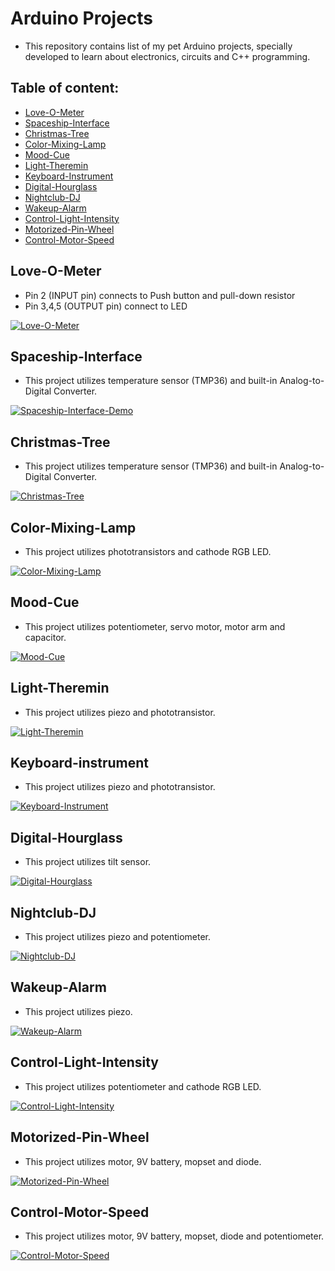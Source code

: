# Arduino Projects
- This repository contains list of my pet Arduino projects, specially developed to learn about electronics, circuits and C++ programming.

## Table of content:

- [Love-O-Meter](#love-o-meter)
- [Spaceship-Interface](#spaceship-interface)
- [Christmas-Tree](#christmas-tree)
- [Color-Mixing-Lamp](#color-mixing-lamp)
- [Mood-Cue](#mood-cue)
- [Light-Theremin](#light-theremin)
- [Keyboard-Instrument](#keyboard-instrument)
- [Digital-Hourglass](#digital-hourglass)
- [Nightclub-DJ](#nightclub-dj)
- [Wakeup-Alarm](#wakeup-alarm)
- [Control-Light-Intensity](#control-light-intensity)
- [Motorized-Pin-Wheel](#motorized-pin-wheel)
- [Control-Motor-Speed](#control-motor-speed)

## Love-O-Meter
* Pin 2 (INPUT pin) connects to Push button and pull-down resistor
* Pin 3,4,5 (OUTPUT pin) connect to LED

[![Love-O-Meter](http://img.youtube.com/vi/F_VrZIgBN_s/0.jpg)](https://youtu.be/F_VrZIgBN_s 'Love-O-Meter')

## Spaceship-Interface
* This project utilizes temperature sensor (TMP36) and built-in Analog-to-Digital Converter.  

[![Spaceship-Interface-Demo](http://img.youtube.com/vi/7u9m-gVgWgc/0.jpg)](https://youtu.be/7u9m-gVgWgc 'Spaceship-Interface-Demo')

## Christmas-Tree
* This project utilizes temperature sensor (TMP36) and built-in Analog-to-Digital Converter.  

[![Christmas-Tree](http://img.youtube.com/vi/GcFbPbZ7QW0/0.jpg)](https://youtu.be/GcFbPbZ7QW0 'Christmas-Tree')

## Color-Mixing-Lamp
* This project utilizes phototransistors and cathode RGB LED.

[![Color-Mixing-Lamp](http://img.youtube.com/vi/Tg5RK4_ctDY/0.jpg)](https://youtu.be/Tg5RK4_ctDY 'Color-Mixing-Lamp')

## Mood-Cue
* This project utilizes potentiometer, servo motor, motor arm and capacitor.

[![Mood-Cue](http://img.youtube.com/vi/D0cC6P7d5bw/0.jpg)](https://youtu.be/D0cC6P7d5bw 'Mood-Cue')

## Light-Theremin
* This project utilizes piezo and phototransistor.

[![Light-Theremin](http://img.youtube.com/vi/I6U1TyBiY18/0.jpg)](https://youtu.be/I6U1TyBiY18 'Light Theremin')

## Keyboard-instrument
* This project utilizes piezo and phototransistor.

[![Keyboard-Instrument](http://img.youtube.com/vi/3JECP2rrCGY/0.jpg)](https://youtu.be/3JECP2rrCGY 'Keyboard-Instrument')

## Digital-Hourglass
* This project utilizes tilt sensor.

[![Digital-Hourglass](http://img.youtube.com/vi/Vu_k0DpWMxo/0.jpg)](https://youtu.be/Vu_k0DpWMxo 'Digital-Hourglass')

## Nightclub-DJ
* This project utilizes piezo and potentiometer.

[![Nightclub-DJ](http://img.youtube.com/vi/8yw5XdTogcU/0.jpg)](https://youtu.be/8yw5XdTogcU 'Nightclub-DJ')

## Wakeup-Alarm
* This project utilizes piezo.

[![Wakeup-Alarm](http://img.youtube.com/vi/0NXR6kVClgo/0.jpg)](https://youtu.be/0NXR6kVClgo 'Wakeup-Alarm')

## Control-Light-Intensity
* This project utilizes potentiometer and cathode RGB LED.

[![Control-Light-Intensity](http://img.youtube.com/vi/dRuLZGJ9Stc/0.jpg)](https://youtu.be/dRuLZGJ9Stc 'Control-Light-Intensity')


## Motorized-Pin-Wheel
* This project utilizes motor, 9V battery, mopset and diode.

[![Motorized-Pin-Wheel](http://img.youtube.com/vi/YjVdrrqOvtw/0.jpg)](https://youtu.be/YjVdrrqOvtw 'Motorized-Pin-Wheel')


## Control-Motor-Speed
* This project utilizes motor, 9V battery, mopset, diode and potentiometer.

[![Control-Motor-Speed](http://img.youtube.com/vi/YjVdrrqOvtw/0.jpg)](https://youtu.be/YjVdrrqOvtw 'Control-Motor-Speed')





